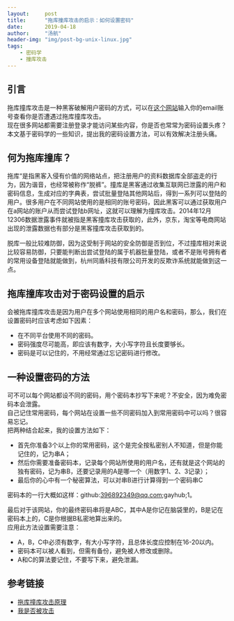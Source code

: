 ```yaml
---
layout:     post
title:      "拖库撞库攻击的启示：如何设置密码"
date:       2019-04-18
author:     "汤航"
header-img: "img/post-bg-unix-linux.jpg"
tags:
    - 密码学
    - 撞库攻击
---
```


## 引言

拖库撞库攻击是一种黑客破解用户密码的方式，可以在[这个网站](https://haveibeenpwned.com/)输入你的email账号查看你是否遭遇过拖库撞库攻击。  
现在很多网站都需要注册登录才能访问某些内容，你是否也常常为密码设置头疼？  
本文基于密码学的一些知识，提出我的密码设置方法，可以有效解决注册头痛。

## 何为拖库撞库？

拖库“是指黑客入侵有价值的网络站点，把注册用户的资料数据库全部盗走的行为，因为谐音，也经常被称作“脱裤”。撞库是黑客通过收集互联网已泄露的用户和密码信息，生成对应的字典表，尝试批量登陆其他网站后，得到一系列可以登陆的用户。很多用户在不同网站使用的是相同的账号密码，因此黑客可以通过获取用户在a网站的账户从而尝试登陆b网址，这就可以理解为撞库攻击。2014年12月12306数据泄露事件就被指是黑客撞库攻击获取的，此外，京东，淘宝等电商网站出现的泄露数据也有部分是黑客撞库攻击获取到的。  
  
脱库一般比较难防御，因为这受制于网站的安全防御是否到位，不过撞库相对来说比较容易防御，只要能判断出尝试登陆的属于机器批量登陆，或者不是账号拥有者的常用设备登陆就能做到，杭州同盾科技有限公司开发的反欺诈系统就能做到这一点。

## 拖库撞库攻击对于密码设置的启示

会被拖库撞库攻击是因为用户在多个网站使用相同的用户名和密码，那么，我们在设置密码时应该考虑如下因素：  
* 在不同平台使用不同的密码。
* 密码强度尽可能高，即应该有数字，大小写字符且长度要够长。
* 密码是可以记住的，不用经常通过忘记密码进行修改。


## 一种设置密码的方法

可不可以每个网站都设不同的密码，用个密码本抄写下来呢？不安全，因为难免密码本会泄露。  
自己记住常用密码，每个网站在设置一些不同密码加入到常用密码中可以吗？很容易忘记。  
把两种结合起来，我的设置方法如下：
* 首先你准备3个以上你的常用密码，这个是完全按私密别人不知道，但是你能记住的，记为串A；
* 然后你需要准备密码本，记录每个网站所使用的用户名，还有就是这个网站的独有密码，记为串B，还要记录用的A是哪一个（用数字1、2、3记录）；
* 最后你的心中有一个秘密算法，可以对串B进行计算得到一个密码串C

密码本的一行大概如这样：github:396892349@qq.com;gayhub;1。  
  
最后对于该网站，你的最终密码串将是ABC，其中A是你记在脑袋里的，B是记在密码本上的，C是你根据B私密地算出来的。  
应用此方法设置需要注意：  
* A，B，C中必须有数字，有大小写字符，且总体长度应控制在16-20以内。
* 密码本可以被人看到，但需有备份，避免被人修改或删除。
* A和C的算法要记住，不要写下来，避免泄漏。

## 参考链接
* [拖库撞库攻击原理](https://wenwen.19yxw.com/c/2285546.html)
* [我是否被攻击](https://haveibeenpwned.com/)
